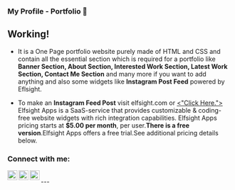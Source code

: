 ### My Profile - Portfolio 👋

## Working!
- It is a One Page portfolio website purely made of HTML and CSS and contain all the essential section which is required for a portfolio like <b>Banner Section, About Section, Interested Work Section, Latest Work Section, Contact Me Section</b> and many more if you want to add anything and also some widgets like <b>Instagram Post Feed</b> powered by Eflsight.

- To make an <b>Instagram Feed Post</b> visit elfsight.com or [<"Click Here.">][elfsight] Elfsight Apps is a SaaS-service that provides customizable & coding-free website widgets with rich integration capabilities. Elfsight Apps pricing starts at <b>$5.00 per month</b>, per user.<b>There is a free version</b>.Elfsight Apps offers a free trial.See additional pricing details below.

### Connect with me:

[<img align="left" alt="Samwit | Twitter" width="22px" src="https://cdn.jsdelivr.net/npm/simple-icons@v3/icons/twitter.svg" />][twitter]
[<img align="left" alt="Samwit | LinkedIn" width="22px" src="https://cdn.jsdelivr.net/npm/simple-icons@v3/icons/linkedin.svg" />][linkedin]
[<img align="left" alt="Samwit | Instagram" width="22px" src="https://cdn.jsdelivr.net/npm/simple-icons@v3/icons/instagram.svg" />][instagram]

<br />
---

[twitter]: https://twitter.com/SamwitAdhikary
[instagram]: https://www.instagram.com/samwit_adhikary
[linkedin]: https://www.linkedin.com/in/samwit-adhikary-2487161a3/
[elfsight]: https://www.elfsight.com/?ref=a148a818-1714-41a2-91b7-ec913e5e36d4&utm_source=referral&utm_medium=clients&utm_content=a148a818-1714-41a2-91b7-ec913e5e36d4